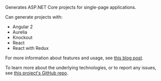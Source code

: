 Generates ASP.NET Core projects for single-page applications.

Can generate projects with:

 * Angular 2
 * Aurelia
 * Knockout
 * React
 * React with Redux

For more information about features and usage, see [this blog post](http://blog.stevensanderson.com/2016/05/02/angular2-react-knockout-apps-on-aspnet-core/).

To learn more about the underlying technologies, or to report any issues, see [this project's GitHub repo](https://github.com/aspnet/JavaScriptServices).
